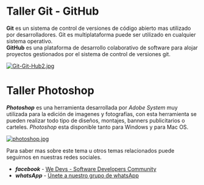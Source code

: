 # Taller Git - GitHub
**Git** es un sistema de control de versiones de código abierto mas utilizado por desarrolladores. Git es multiplataforma puede ser utilizado en cualquier sistema operativo.    
**GitHub** es una plataforma de desarrollo colaborativo de software para alojar proyectos gestionados por el sistema de control de versiones git.

[![Git-Git-Hub2.jpg](https://i.postimg.cc/26g6ztqZ/Git-Git-Hub2.jpg)](https://postimg.cc/62LwcYfW)


# Taller Photoshop
**_Photoshop_** es una herramienta desarrollada por _Adobe System_ muy utilizada para la edición de imagenes y fotografías, con esta herramienta se pueden realizar todo tipo de diseños, montajes, banners publicitarios o carteles. _Photoshop_ esta disponible tanto para Windows y para Mac OS.   

[![photoshop.jpg](https://i.postimg.cc/7ZWdYypq/photoshop.jpg)](https://postimg.cc/68CYYFWP)



Para saber mas sobre este tema u otros temas relacionados puede seguirnos en nuestras redes sociales.
- _**facebook**_ - [We Devs - Software Developers Community](https://www.facebook.com/WeDevsCommunity/)
- _**whatsApp**_ - [Únete a nuestro grupo de whatsApp](https://chat.whatsapp.com/D1tyerX4c3mH2KoccV7nGy)
